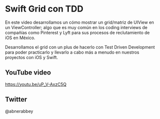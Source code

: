 # Swift Grid con TDD

En este video desarrollamos un cómo mostrar un grid/matriz de UIView en un ViewController; algo que es muy común en los coding interviews de compañías como Pinterest y Lyft para sus procesos de reclutamiento de iOS en México. 

Desarrollamos el grid con un plus de hacerlo con Test Driven Development para poder practicarlo y llevarlo a cabo más a menudo en nuestros proyectos con iOS y Swift.

## YouTube video
https://youtu.be/uP_V-AxzC5Q

## Twitter
@abnerabbey
